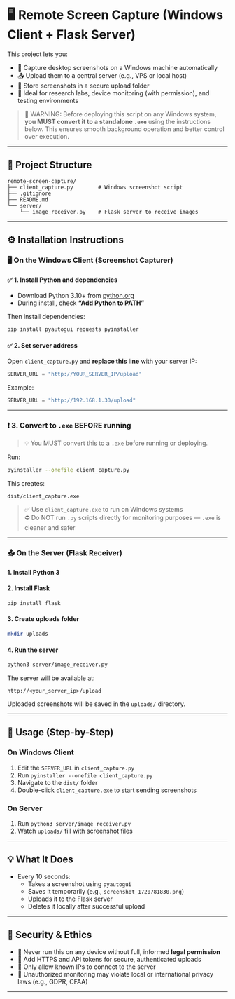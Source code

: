 # 🖥️ Remote Screen Capture (Windows Client + Flask Server)

This project lets you:

- 📸 Capture desktop screenshots on a Windows machine automatically
- 📤 Upload them to a central server (e.g., VPS or local host)
- 📁 Store screenshots in a secure upload folder
- 🧪 Ideal for research labs, device monitoring (with permission), and testing environments

> 🚨 WARNING: Before deploying this script on any Windows system, **you MUST convert it to a standalone `.exe`** using the instructions below. This ensures smooth background operation and better control over execution.

---

## 📁 Project Structure

```
remote-screen-capture/
├── client_capture.py        # Windows screenshot script
├── .gitignore
├── README.md
└── server/
    └── image_receiver.py    # Flask server to receive images
```

---

## ⚙️ Installation Instructions

### 🖥️ On the Windows Client (Screenshot Capturer)

#### ✅ 1. Install Python and dependencies

- Download Python 3.10+ from [python.org](https://www.python.org/downloads/windows/)
- During install, check **“Add Python to PATH”**

Then install dependencies:

```bash
pip install pyautogui requests pyinstaller
```

#### ✅ 2. Set server address

Open `client_capture.py` and **replace this line** with your server IP:

```python
SERVER_URL = "http://YOUR_SERVER_IP/upload"
```

Example:

```python
SERVER_URL = "http://192.168.1.30/upload"
```

---

### ❗ 3. Convert to `.exe` BEFORE running

> 💡 You MUST convert this to a `.exe` before running or deploying.

Run:

```bash
pyinstaller --onefile client_capture.py
```

This creates:

```
dist/client_capture.exe
```

> ✅ Use `client_capture.exe` to run on Windows systems  
> ⛔️ Do NOT run `.py` scripts directly for monitoring purposes — `.exe` is cleaner and safer

---

### 📤 On the Server (Flask Receiver)

#### 1. Install Python 3

#### 2. Install Flask

```bash
pip install flask
```

#### 3. Create uploads folder

```bash
mkdir uploads
```

#### 4. Run the server

```bash
python3 server/image_receiver.py
```

The server will be available at:

```
http://<your_server_ip>/upload
```

Uploaded screenshots will be saved in the `uploads/` directory.

---

## 🚀 Usage (Step-by-Step)

### On Windows Client

1. Edit the `SERVER_URL` in `client_capture.py`
2. Run `pyinstaller --onefile client_capture.py`
3. Navigate to the `dist/` folder
4. Double-click `client_capture.exe` to start sending screenshots

### On Server

1. Run `python3 server/image_receiver.py`
2. Watch `uploads/` fill with screenshot files

---

## 💡 What It Does

- Every 10 seconds:
  - Takes a screenshot using `pyautogui`
  - Saves it temporarily (e.g., `screenshot_1720781830.png`)
  - Uploads it to the Flask server
  - Deletes it locally after successful upload

---

## 🔐 Security & Ethics

- 📛 Never run this on any device without full, informed **legal permission**
- 🔐 Add HTTPS and API tokens for secure, authenticated uploads
- 📡 Only allow known IPs to connect to the server
- 🚫 Unauthorized monitoring may violate local or international privacy laws (e.g., GDPR, CFAA)

---
